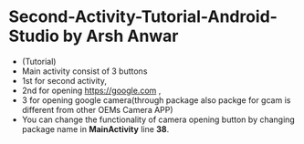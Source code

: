 # Second-Activity-Tutorial-Android-Studio by Arsh Anwar
- (Tutorial)
- Main activity consist of 3 buttons 
- 1st for second activity,
- 2nd for opening https://google.com ,
- 3 for opening google camera(through package also packge for gcam is different from other OEMs Camera APP)
- You can change the functionality of camera opening button by changing package name in **MainActivity** line **38**.
